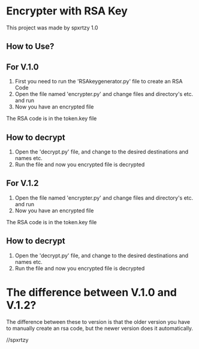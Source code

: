 # Encrypter with RSA Key
This project was made by spxrtzy 1.0

## How to Use?

## For V.1.0
1. First you need to run the 'RSAkeygenerator.py' file to create an RSA Code
2. Open the file named 'encrypter.py' and change files and directory's etc. and run
3. Now you have an encrypted file

The RSA code is in the token.key file

## How to decrypt
1. Open the 'decrypt.py' file, and change to the desired destinations and names etc.
2. Run the file and now you encrypted file is decrypted





## For V.1.2
1. Open the file named 'encrypter.py' and change files and directory's etc. and run
2. Now you have an encrypted file

The RSA code is in the token.key file

## How to decrypt
1. Open the 'decrypt.py' file, and change to the desired destinations and names etc.
2. Run the file and now you encrypted file is decrypted


# The difference between V.1.0 and V.1.2?
The difference between these to version is that the older version you have to manually create an rsa code, but the newer version does it automatically.

//spxrtzy
